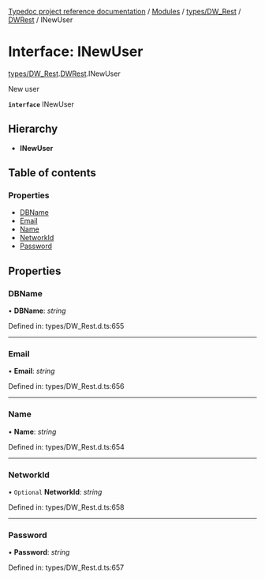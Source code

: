 [Typedoc project reference documentation](../README.md) / [Modules](../modules.md) / [types/DW_Rest](../modules/types_dw_rest.md) / [DWRest](../modules/types_dw_rest.dwrest.md) / INewUser

# Interface: INewUser

[types/DW_Rest](../modules/types_dw_rest.md).[DWRest](../modules/types_dw_rest.dwrest.md).INewUser

New user

**`interface`** INewUser

## Hierarchy

* **INewUser**

## Table of contents

### Properties

- [DBName](types_dw_rest.dwrest.inewuser.md#dbname)
- [Email](types_dw_rest.dwrest.inewuser.md#email)
- [Name](types_dw_rest.dwrest.inewuser.md#name)
- [NetworkId](types_dw_rest.dwrest.inewuser.md#networkid)
- [Password](types_dw_rest.dwrest.inewuser.md#password)

## Properties

### DBName

• **DBName**: *string*

Defined in: types/DW_Rest.d.ts:655

___

### Email

• **Email**: *string*

Defined in: types/DW_Rest.d.ts:656

___

### Name

• **Name**: *string*

Defined in: types/DW_Rest.d.ts:654

___

### NetworkId

• `Optional` **NetworkId**: *string*

Defined in: types/DW_Rest.d.ts:658

___

### Password

• **Password**: *string*

Defined in: types/DW_Rest.d.ts:657
